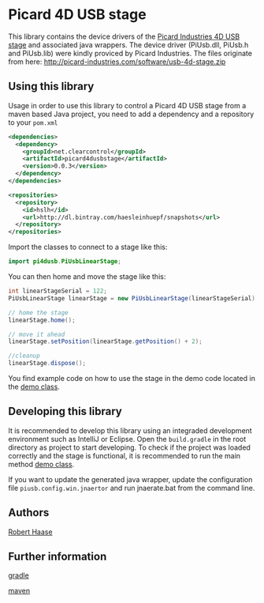 Picard 4D USB stage
==

This library contains the device drivers of the [Picard Industries 4D USB stage](http://picard-industries.com/products/usb-4d-stage.html) and
associated java wrappers. The device driver (PiUsb.dll, PiUsb.h and PiUsb.lib) were
kindly proviced by Picard Industries. The files originate from here:
http://picard-industries.com/software/usb-4d-stage.zip 

Using this library
---

Usage in order to use this library to control a Picard 4D USB stage from a maven based Java project, you need to add a dependency and a repository to your `pom.xml`

```xml
<dependencies>
  <dependency>
    <groupId>net.clearcontrol</groupId>
    <artifactId>picard4dusbstage</artifactId>
    <version>0.0.3</version>
  </dependency>
</dependencies>

<repositories>
  <repository>
    <id>hslh</id>
    <url>http://dl.bintray.com/haesleinhuepf/snapshots</url>
  </repository>
</repositories>
```

Import the classes to connect to a stage like this:
```Java
import pi4dusb.PiUsbLinearStage;
```

You can then home and move the stage like this:
```java
int linearStageSerial = 122;
PiUsbLinearStage linearStage = new PiUsbLinearStage(linearStageSerial);

// home the stage
linearStage.home();

// move it ahead
linearStage.setPosition(linearStage.getPosition() + 2);

//cleanup
linearStage.dispose();
```

You find example code on how to use the stage in the demo code located in the 
[demo class](http://github.com/clearcontrol/picard4dusbstage/src/main/resources/pi4dusb/demo/PiStageDemo.java).


Developing this library
---

It is recommended to develop this library using an integraded development environment 
such as IntelliJ or Eclipse. Open the `build.gradle` in the root directory as project
to start developing. To check if the project was loaded correctly and the stage is functional,
it is recommended to run the main method [demo class](http://github.com/clearcontrol/picard4dusbstage/src/main/resources/pi4dusb/demo/PiStageDemo.java).

If you want to update the generated java wrapper, update the configuration file `piusb.config.win.jnaertor` and run jnaerate.bat from the command line.

Authors
---

[Robert Haase](mailto:rhaase@mpi-cbg.de)

Further information
---

[gradle](https://gradle.org/)

[maven](https://maven.apache.org/) 


